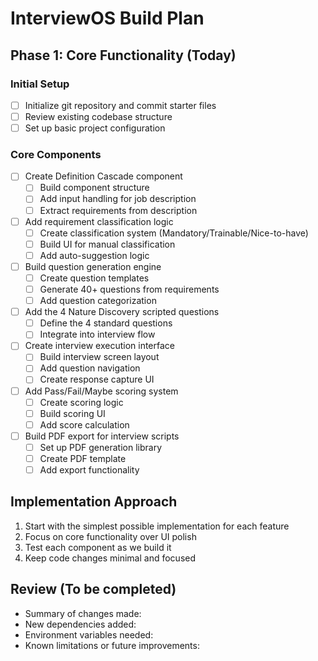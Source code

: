 # InterviewOS Build Plan

## Phase 1: Core Functionality (Today)

### Initial Setup
- [ ] Initialize git repository and commit starter files
- [ ] Review existing codebase structure
- [ ] Set up basic project configuration

### Core Components
- [ ] Create Definition Cascade component
  - [ ] Build component structure
  - [ ] Add input handling for job description
  - [ ] Extract requirements from description
  
- [ ] Add requirement classification logic
  - [ ] Create classification system (Mandatory/Trainable/Nice-to-have)
  - [ ] Build UI for manual classification
  - [ ] Add auto-suggestion logic
  
- [ ] Build question generation engine
  - [ ] Create question templates
  - [ ] Generate 40+ questions from requirements
  - [ ] Add question categorization
  
- [ ] Add the 4 Nature Discovery scripted questions
  - [ ] Define the 4 standard questions
  - [ ] Integrate into interview flow
  
- [ ] Create interview execution interface
  - [ ] Build interview screen layout
  - [ ] Add question navigation
  - [ ] Create response capture UI
  
- [ ] Add Pass/Fail/Maybe scoring system
  - [ ] Create scoring logic
  - [ ] Build scoring UI
  - [ ] Add score calculation
  
- [ ] Build PDF export for interview scripts
  - [ ] Set up PDF generation library
  - [ ] Create PDF template
  - [ ] Add export functionality

## Implementation Approach
1. Start with the simplest possible implementation for each feature
2. Focus on core functionality over UI polish
3. Test each component as we build it
4. Keep code changes minimal and focused

## Review (To be completed)
- Summary of changes made: 
- New dependencies added: 
- Environment variables needed: 
- Known limitations or future improvements: